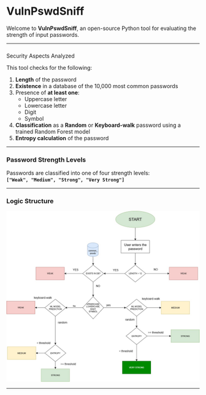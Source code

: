 # VulnPswdSniff

Welcome to **VulnPswdSniff**, an open-source Python tool for evaluating the strength of input passwords.

---

### 
 Security Aspects Analyzed

This tool checks for the following:

1. **Length** of the password  
2. **Existence** in a database of the 10,000 most common passwords  
3. Presence of **at least one**:
   - Uppercase letter  
   - Lowercase letter  
   - Digit  
   - Symbol  
4. **Classification** as a **Random** or **Keyboard-walk** password using a trained Random Forest model  
5. **Entropy calculation** of the password  

---

###  Password Strength Levels

Passwords are classified into one of four strength levels:  
**`["Weak", "Medium", "Strong", "Very Strong"]`**

---

###  Logic Structure

![Logic structure](images/tool_logic.jpg)

---

